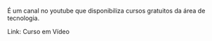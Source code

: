 <p>É um canal no youtube que disponibiliza cursos gratuitos da área de tecnologia.</p>

<p>Link: <a href:"https://www.youtube.com/channel/UCrWvhVmt0Qac3HgsjQK62FQ">Curso em Vídeo</a> </p>

